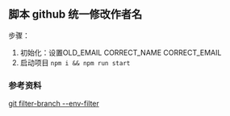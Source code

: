 ## 脚本 github 统一修改作者名
步骤：
1. 初始化：设置OLD_EMAIL CORRECT_NAME CORRECT_EMAIL
2. 启动项目 `npm i && npm run start`


### 参考资料

[git filter-branch --env-filter](https://cloud.tencent.com/developer/section/1138641)


